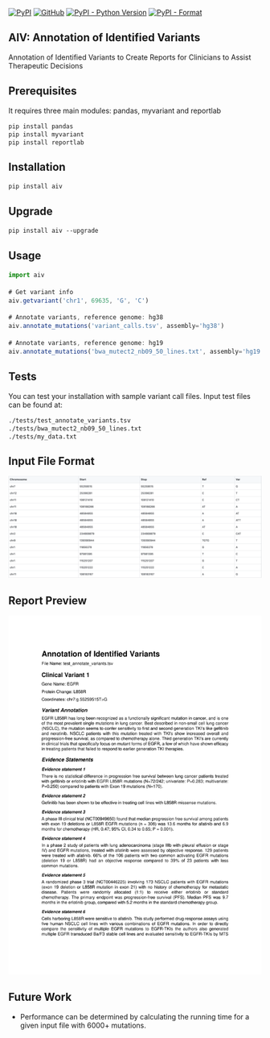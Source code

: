 [![PyPI](https://img.shields.io/pypi/v/aiv)](https://pypi.org/project/aiv/)  [![GitHub](https://img.shields.io/github/license/nesegunes/aiv)](https://pypi.org/project/aiv/)
[![PyPI - Python Version](https://img.shields.io/pypi/pyversions/aiv)](https://pypi.org/project/aiv/)
[![PyPI - Format](https://img.shields.io/pypi/format/aiv)](https://pypi.org/project/aiv/)


## AIV: Annotation of Identified Variants

Annotation of Identified Variants to Create Reports for Clinicians to Assist Therapeutic Decisions

## Prerequisites

It requires three main modules: pandas, myvariant and reportlab

```
pip install pandas
pip install myvariant
pip install reportlab
```

## Installation

```
pip install aiv
```

## Upgrade

```
pip install aiv --upgrade
```

## Usage

```javascript
import aiv

# Get variant info 
aiv.getvariant('chr1', 69635, 'G', 'C')

# Annotate variants, reference genome: hg38
aiv.annotate_mutations('variant_calls.tsv', assembly='hg38')

# Annotate variants, reference genome: hg19
aiv.annotate_mutations('bwa_mutect2_nb09_50_lines.txt', assembly='hg19')
```
## Tests

You can test your installation with sample variant call files. Input test files can be found at: 

```
./tests/test_annotate_variants.tsv
./tests/bwa_mutect2_nb09_50_lines.txt
./tests/my_data.txt
```
## Input File Format

![Input file](https://github.com/nesegunes/aiv/blob/master/images/input.png?raw=true)


## Report Preview

![Output file](https://github.com/nesegunes/aiv/blob/master/output/test_annotate_variants_AIV_Report-01.png?raw=true)

## Future Work

- Performance can be determined by calculating the running time for a given input file with 6000+ mutations.

